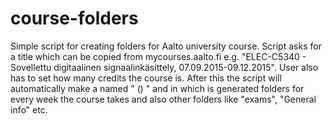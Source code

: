 # course-folders
Simple script for creating folders for Aalto university course. Script asks for a title which can be copied from mycourses.aalto.fi e.g. "ELEC-C5340 - Sovellettu digitaalinen signaalinkäsittely, 07.09.2015-09.12.2015". User also has to set how many credits the course is. After this the script will automatically make a named "<Course name> (<x credits>) <course code>" and in which is generated folders for every week the course takes and also other folders like "exams", "General info" etc.
